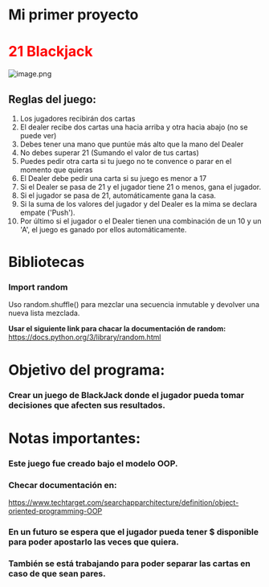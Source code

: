 # Mi primer proyecto 


# <span style="color: red;">21 Blackjack</span>

![image.png](attachment:image.png)


## Reglas del juego:


1. Los jugadores recibirán dos cartas
2. El dealer recibe dos cartas una hacia arriba y otra hacia abajo (no se puede ver)
3. Debes tener una mano que puntúe más alto que la mano del Dealer 
4. No debes superar 21 (Sumando el valor de tus cartas) 
5. Puedes pedir otra carta si tu juego no te convence o parar en el momento que quieras 
6. El Dealer debe pedir una carta si su juego es menor a 17
6. Si el Dealer se pasa de 21 y el jugador tiene 21 o menos, gana el jugador. 
5. Si el  jugador se pasa de 21, automáticamente gana la casa. 
5. Si la suma de los valores del jugador y del Dealer es la mima se declara empate ('Push').
5. Por último si el jugador o el Dealer tienen una combinación de un 10 y un 'A', el juego es ganado por ellos automáticamente. 



# Bibliotecas


### Import random
Uso random.shuffle() para mezclar una secuencia inmutable y devolver una nueva lista mezclada. 

**Usar el siguiente link para chacar la documentación de random:**
https://docs.python.org/3/library/random.html


# Objetivo del programa:
### Crear un juego de BlackJack donde el jugador pueda tomar decisiones que afecten sus resultados. 

 
 
# Notas importantes: 
### Este juego fue creado bajo el modelo OOP. 
### Checar documentación en:
https://www.techtarget.com/searchapparchitecture/definition/object-oriented-programming-OOP


### En un futuro se espera que el jugador pueda tener $ disponible para poder apostarlo las veces que quiera. 
### También se está trabajando para poder separar las cartas en caso de que sean pares. 
